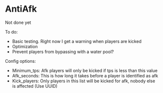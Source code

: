 # AntiAfk

Not done yet

To do:
  - Basic testing. Right now I get a warning when players are kicked
  - Optimization
  - Prevent players from bypassing with a water pool?
  
Config options:
  - Minimum_tps: Afk players will only be kicked if tps is less than this value
  - Afk_seconds: This is how long it takes before a player is identified as afk
  - Kick_players: Only players in this list will be kicked for afk, nobody else is affected (Use UUID)

